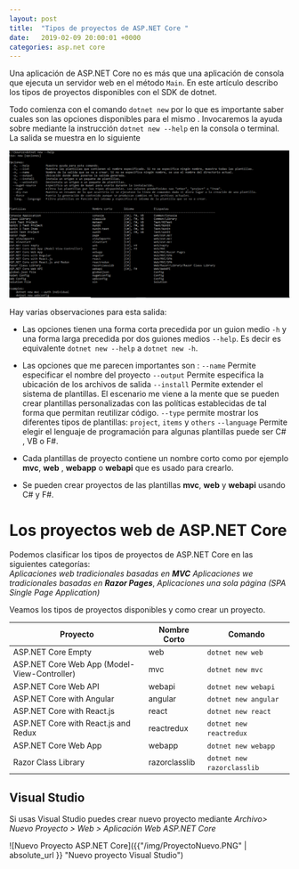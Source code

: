 ```yaml
---
layout: post
title:  "Tipos de proyectos de ASP.NET Core "
date:   2019-02-09 20:00:01 +0000
categories: asp.net core
---
```


Una aplicación de ASP\.NET Core no es más que una aplicación de consola que ejecuta un servidor web en el método `Main`. En este artículo describo los tipos de proyectos disponibles con el SDK de dotnet.

Todo comienza con el comando `dotnet new` por lo que es importante saber cuales son las opciones disponibles para el mismo . Invocaremos la ayuda sobre mediante la instrucción `dotnet new --help` en la consola o terminal. La salida se muestra en lo siguiente 

![Captura de pantalla del comando dotnet new --help](/img/dotnetnewhelp.PNG)

Hay varias observaciones para esta salida:

* Las opciones tienen una forma corta precedida por un guion medio `-h` y una forma larga precedida por dos guiones medios `--help`. Es decir es equivalente `dotnet new --help` a `dotnet new -h`.

* Las opciones que me parecen importantes son :
    `--name` Permite especificar el nombre del proyecto
    `--output` Permite especifica la ubicación de los archivos de salida
    `--install` Permite extender el sistema de plantillas. El escenario me viene a la mente que se pueden crear plantillas personalizadas con las políticas establecidas de tal forma que permitan reutilizar código.
    `--type` permite mostrar los diferentes tipos de plantillas: `project`, `items` y `others`
    `--language` Permite elegir el lenguaje de programación para algunas plantillas puede ser C# , VB o F#.

* Cada plantillas de proyecto contiene un nombre corto como por ejemplo **mvc**, **web** , **webapp** o **webapi** que es usado para crearlo.

* Se pueden crear proyectos de las plantillas  **mvc**, **web** y **webapi** usando C# y F#.

# Los proyectos web de ASP.NET Core

Podemos clasificar los tipos de proyectos de ASP.NET Core en las siguientes categorías:  
_Aplicaciones web tradicionales basadas en **MVC**_
_Aplicaciones we tradicionales basadas en **Razor Pages**_,
_Aplicaciones una sola página (SPA Single Page Application)_

 Veamos los tipos de proyectos disponibles y como crear un proyecto.

|Proyecto|Nombre Corto|Comando|
|-|-|-|
|ASP.NET Core Empty|web|`dotnet new web`|
|ASP.NET Core Web App (Model-View-Controller)|mvc|`dotnet new mvc`|
|ASP.NET Core Web API|webapi|`dotnet new webapi`|
|ASP.NET Core with Angular|angular|`dotnet new angular`|
|ASP.NET Core with React.js|react|`dotnet new react`|
|ASP.NET Core with React.js and Redux|reactredux|`dotnet new reactredux`|
|ASP.NET Core Web App|webapp|`dotnet new webapp`|
|Razor Class Library|razorclasslib|`dotnet new razorclasslib`|

## Visual Studio 

Si usas Visual Studio puedes crear  nuevo proyecto mediante _Archivo> Nuevo Proyecto > Web > Aplicación Web ASP.NET Core_

![Nuevo Proyecto ASP.NET Core]({{"/img/ProyectoNuevo.PNG" | absolute_url }} "Nuevo proyecto Visual Studio")